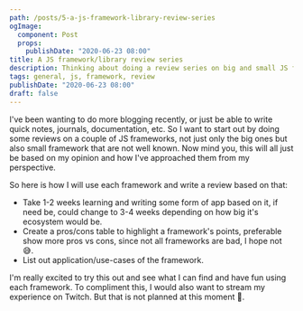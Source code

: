 ```yaml
---
path: /posts/5-a-js-framework-library-review-series
ogImage:
  component: Post
  props:
    publishDate: "2020-06-23 08:00"
title: A JS framework/library review series
description: Thinking about doing a review series on big and small JS frameworks/libraries
tags: general, js, framework, review
publishDate: "2020-06-23 08:00"
draft: false
---
```


I've been wanting to do more blogging recently, or just be able to write quick notes, journals, documentation,
etc. So I want to start out by doing some reviews on a couple of JS frameworks, not just only the big ones but also
small framework that are not well known. Now mind you, this will all just be based on my opinion and how I've approached
them from my perspective.

So here is how I will use each framework and write a review based on that:

- Take 1-2 weeks learning and writing some form of app based on it, if need be, could change to 3-4 weeks depending
  on how big it's ecosystem would be.
- Create a pros/cons table to highlight a framework's points, preferable show more pros vs cons, since not all frameworks
  are bad, I hope not 😅.
- List out application/use-cases of the framework.

I'm really excited to try this out and see what I can find and have fun using each framework. To compliment this, I
would also want to stream my experience on Twitch. But that is not planned at this moment 🤔.
